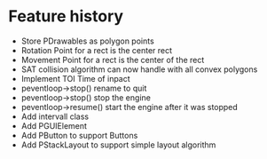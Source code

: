 # Feature history
* Store PDrawables as polygon points
* Rotation Point for a rect is the center rect
* Movement Point for a rect is the center of the rect
* SAT collision algorithm can now handle with all convex polygons
* Implement TOI Time of inpact
* peventloop->stop() rename to quit
* peventloop->stop() stop the engine
* peventloop->resume() start the engine after it was stopped
* Add intervall class
* Add PGUIElement
* Add PButton to support Buttons
* Add PStackLayout to support simple layout algorithm
